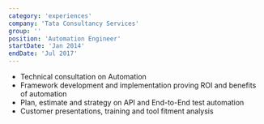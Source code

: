 ```yaml
---
category: 'experiences'
company: 'Tata Consultancy Services'
group: ''
position: 'Automation Engineer'
startDate: 'Jan 2014'
endDate: 'Jul 2017'
---
```


- Technical consultation on Automation
- Framework development and implementation proving ROI and benefits of automation
- Plan, estimate and strategy on API and End-to-End test automation
- Customer presentations, training and tool fitment analysis
